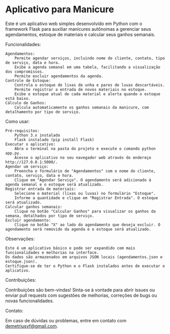 # Aplicativo para Manicure

Este é um aplicativo web simples desenvolvido em Python com o framework Flask para auxiliar manicures autônomas a gerenciar seus agendamentos, estoque de materiais e calcular seus ganhos semanais.

Funcionalidades:

    Agendamentos:
        Permite agendar serviços, incluindo nome do cliente, contato, tipo de serviço, data e hora.
        Exibe a agenda semanal em uma tabela, facilitando a visualização dos compromissos.
        Permite excluir agendamentos da agenda.
    Controle de Estoque:
        Controla o estoque de lixas de unha e pares de luvas descartáveis.
        Permite registrar a entrada de novos materiais no estoque.
        Exibe o estoque atual de cada material e alerta quando o estoque está baixo.
    Cálculo de Ganhos:
        Calcula automaticamente os ganhos semanais da manicure, com detalhamento por tipo de serviço.

Como usar:

    Pré-requisitos:
        Python 3.x instalado
        Flask instalado (pip install Flask)
    Executar o aplicativo:
        Abra o terminal na pasta do projeto e execute o comando python app.py.
        Acesse o aplicativo no seu navegador web através do endereço http://127.0.0.1:5000/.
    Agendar um serviço:
        Preencha o formulário de "Agendamentos" com o nome do cliente, contato, serviço, data e hora.
        Clique em "Agendar Serviço". O agendamento será adicionado à agenda semanal e o estoque será atualizado.
    Registrar entrada de materiais:
        Selecione o material (lixas ou luvas) no formulário "Estoque".
        Informe a quantidade e clique em "Registrar Entrada". O estoque será atualizado.
    Calcular ganhos semanais:
        Clique no botão "Calcular Ganhos" para visualizar os ganhos da semana, detalhados por tipo de serviço.
    Excluir agendamento:
        Clique no botão "X" ao lado do agendamento que deseja excluir. O agendamento será removido da agenda e o estoque será atualizado.

Observações:

    Este é um aplicativo básico e pode ser expandido com mais funcionalidades e melhorias na interface.
    Os dados são armazenados em arquivos JSON locais (agendamentos.json e estoque.json).
    Certifique-se de ter o Python e o Flask instalados antes de executar o aplicativo.

Contribuições:

Contribuições são bem-vindas! Sinta-se à vontade para abrir issues ou enviar pull requests com sugestões de melhorias, correções de bugs ou novas funcionalidades.

Contato:

Em caso de dúvidas ou problemas, entre em contato com demetriusvf@gmail.com.
